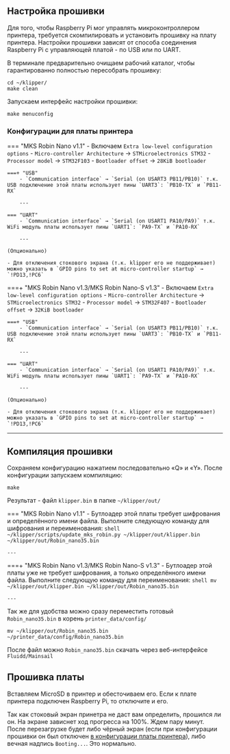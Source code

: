 ## Настройка прошивки

Для того, чтобы Raspberry Pi мог управлять микроконтроллером принтера, требуется скомпилировать и установить прошивку на плату принтера. Настройки прошивки зависят от способа соединения Raspberry Pi с управляющей платой - по USB или по UART.

В терминале предварительно очищаем рабочий каталог, чтобы гарантированно полностью пересобрать прошивку:

```shell
cd ~/klipper/
make clean
```

Запускаем интерфейс настройки прошивки:

```shell
make menuconfig
```

### Конфигурации для платы принтера

=== "MKS Robin Nano v1.1"
    - Включаем `Extra low-level configuration options`
    - `Micro-controller Architecture` → `STMicroelectronics STM32`
    - `Processor model` → `STM32F103`
    - `Bootloader offset` → `28KiB bootloader`

    ===+ "USB"
        - `Communication interface` → `Serial (on USART3 PB11/PB10)` т.к. USB подключение этой платы использует пины `UART3`: `PB10-TX` и `PB11-RX`

        ---

    === "UART" 
        - `Communication interface` → `Serial (on USART1 PA10/PA9)` т.к. WiFi модуль платы использует пины `UART1`: `PA9-TX` и `PA10-RX`

        ---
    
    (Опционально)

    - Для отключения стокового экрана (т.к. klipper его не поддерживает) можно указать в `GPIO pins to set at micro-controller startup` → `!PD13,!PC6`

===+ "MKS Robin Nano v1.3/MKS Robin Nano-S v1.3"
    - Включаем `Extra low-level configuration options`
    - `Micro-controller Architecture` → `STMicroelectronics STM32`
    - `Processor model` → `STM32F407`
    - `Bootloader offset` → `32KiB bootloader`

    ===+ "USB"
        - `Communication interface` → `Serial (on USART3 PB11/PB10)` т.к. USB подключение этой платы использует пины `UART3`: `PB10-TX` и `PB11-RX`

        ---

    === "UART"
        - `Communication interface` → `Serial (on USART1 PA10/PA9)` т.к. WiFi модуль платы использует пины `UART1`: `PA9-TX` и `PA10-RX`

        ---

    (Опционально)

    - Для отключения стокового экрана (т.к. klipper его не поддерживает) можно указать в `GPIO pins to set at micro-controller startup` → `!PD13,!PC6`

---
## Компиляция прошивки

Сохраняем конфигурацию нажатием последовательно «Q» и «Y». После конфигурации запускаем компиляцию:

```shell
make
```

Результат - файл `klipper.bin` в папке `~/klipper/out/`

=== "MKS Robin Nano v1.1"
    - Бутлоадер этой платы требует шифрования и определённого имени файла. Выполните следующую команду для шифрования и переименования:
    ```shell
    ~/klipper/scripts/update_mks_robin.py ~/klipper/out/klipper.bin ~/klipper/out/Robin_nano35.bin
    ```

    ---

===+ "MKS Robin Nano v1.3/MKS Robin Nano-S v1.3"
    - Бутлоадер этой платы уже не требует шифрования, а только определённого имени файла. Выполните следующую команду для переименования:
    ```shell
    mv ~/klipper/out/klipper.bin ~/klipper/out/Robin_nano35.bin
    ```

    ---

Так же для удобства можно сразу переместить готовый `Robin_nano35.bin` в корень `printer_data/config/`

```shell
mv ~/klipper/out/Robin_nano35.bin ~/printer_data/config/Robin_nano35.bin
```

После файл можно `Robin_nano35.bin` скачать через веб-интерфейсе `Fluidd/Mainsail`

## Прошивка платы

Вставляем MicroSD в принтер и обесточиваем его. Если к плате принтера подключен Raspberry Pi, то отключите и его.

Так как стоковый экран принетра не даст вам определить, прошился ли он. На экране зависнет ход прогресса на 100%. Ждем пару минут. После перезагрузке будет либо чёрный экран (если при конфигурации прошивки он был отключен [в конфигурации платы принтера](#конфигурации-для-платы-принтера)), либо вечная надпись `Booting...`. Это нормально.